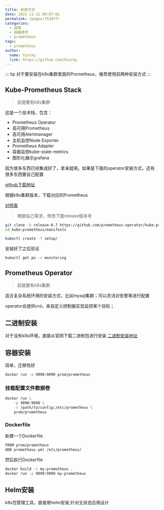 ```yaml
---
title: 安装方式
date: 2022-11-12 09:07:01
permalink: /pages/f534ff/
categories:
  - 运维
  - 容器技术
  - prometheus
tags:
  - prometheus
author: 
  name: hincky
  link: https://github.com/hincky
---
```


::: tip
对于要安装在k8s集群里面的Prometheus，推荐使用前两种安装方式
:::

## Kube-Prometheus Stack

> 前提要有k8s集群

这是一个技术栈，包含：
- Prometheus Operator
- 高可用Prometheus
- 高可用Alertmanager
- 主机监控Node Exporter
- Prometheus Adapter
- 容器监控kube-state-metrics
- 图形化展示grafana

因为很多东西已经集成好了，拿来就用。如果是下面的operator安装方式，还有很多东西要自己配置

[github下载地址](https://github.com/prometheus-operator/kube-prometheus)

根据k8s集群版本，下载对应的Prometheus

[对照表](https://github.com/prometheus-operator/kube-prometheus#compatibility)

> 根据自己需求，修改下面release版本号

```sh
git clone -b release-0.7 https://github.com/prometheus-operator/kube-prometheus.git
cd kube-prometheus/manifests

kubectl create -f setup/
```

安装好了之后验证
```sh
kubectl get po -n monitoring
```



## Prometheus Operator

> 前提要有k8s集群

适合复杂系统环境的安装方式，比如mysql集群；可以灵活对告警等进行配置

operator会提供crd，来自定义控制器实现监控某个目标；





## 二进制安装
对于没有k8s环境，直接从官网下载二进制包进行安装
[二进制安装地址](https://prometheus.io/download/)

## 容器安装

简单，迁移性好

```sh
docker run -p 9090:9090 prom/prometheus
```
### 挂载配置文件数据卷

```sh
docker run \
    -p 9090:9090 \
    -v /path/to/config:/etc/prometheus \
    prom/prometheus
```

### Dockerfile

新建一个Dockerfile

```bash
FROM prom/prometheus
ADD prometheus.yml /etc/prometheus/
```

然后执行Dockerfile

```sh
docker build -t my-prometheus .
docker run -p 9090:9090 my-prometheus
```

## Helm安装

k8s包管理工具，直接用helm安装;针对无状态应用设计

